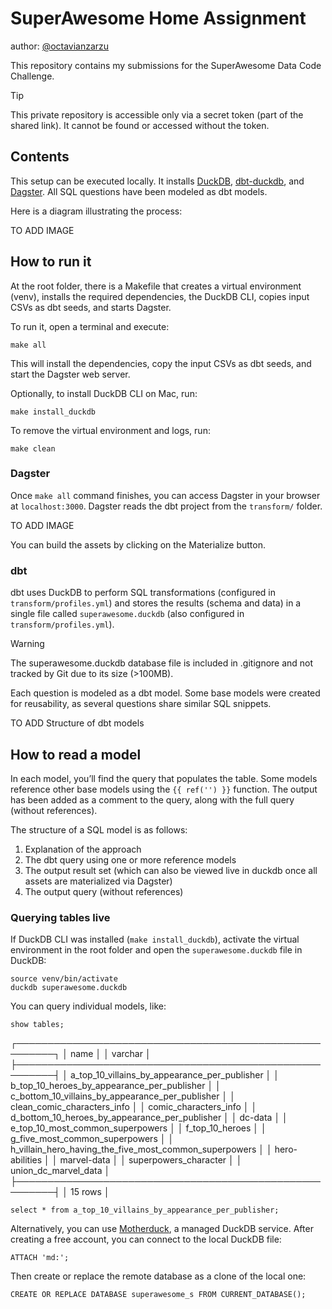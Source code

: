 # SuperAwesome Home Assignment
author: [@octavianzarzu](https://www.linkedin.com/in/octavianz/)

This repository contains my submissions for the SuperAwesome Data Code Challenge.

> [!TIP]
> This private repository is accessible only via a secret token (part of the shared link). It cannot be found or accessed without the token.

## Contents

This setup can be executed locally. It installs [DuckDB](https://duckdb.org/), [dbt-duckdb](https://github.com/duckdb/dbt-duckdb), and [Dagster](https://dagster.io/). All SQL questions have been modeled as dbt models.

Here is a diagram illustrating the process:

TO ADD IMAGE

## How to run it

At the root folder, there is a Makefile that creates a virtual environment (venv), installs the required dependencies, the DuckDB CLI, copies input CSVs as dbt seeds, and starts Dagster.

To run it, open a terminal and execute:

```
make all
```

This will install the dependencies, copy the input CSVs as dbt seeds, and start the Dagster web server.

Optionally, to install DuckDB CLI on Mac, run:

```
make install_duckdb
```

To remove the virtual environment and logs, run:

```
make clean
```

### Dagster

Once `make all` command finishes, you can access Dagster in your browser at `localhost:3000`. Dagster reads the dbt project from the `transform/` folder.

TO ADD IMAGE

You can build the assets by clicking on the Materialize button.

### dbt 

dbt uses DuckDB to perform SQL transformations (configured in `transform/profiles.yml`) and stores the results (schema and data) in a single file called `superawesome.duckdb` (also configured in `transform/profiles.yml`).

> [!WARNING]
> The superawesome.duckdb database file is included in .gitignore and not tracked by Git due to its size (>100MB).

Each question is modeled as a dbt model. Some base models were created for reusability, as several questions share similar SQL snippets.

TO ADD Structure of dbt models 


## How to read a model

In each model, you’ll find the query that populates the table. Some models reference other base models using the `{{ ref('') }}` function. The output has been added as a comment to the query, along with the full query (without references).

The structure of a SQL model is as follows:

1.	Explanation of the approach
2.	The dbt query using one or more reference models
3.	The output result set (which can also be viewed live in duckdb once all assets are materialized via Dagster)
4.	The output query (without references)

### Querying tables live 

If DuckDB CLI was installed (`make install_duckdb`), activate the virtual environment in the root folder and open the `superawesome.duckdb` file in DuckDB:

```
source venv/bin/activate
duckdb superawesome.duckdb
```

You can query individual models, like:

```
show tables;
```

┌────────────────────────────────────────────────────────┐
│                          name                          │
│                        varchar                         │
├────────────────────────────────────────────────────────┤
│ a_top_10_villains_by_appearance_per_publisher          │
│ b_top_10_heroes_by_appearance_per_publisher            │
│ c_bottom_10_villains_by_appearance_per_publisher       │
│ clean_comic_characters_info                            │
│ comic_characters_info                                  │
│ d_bottom_10_heroes_by_appearance_per_publisher         │
│ dc-data                                                │
│ e_top_10_most_common_superpowers                       │
│ f_top_10_heroes                                        │
│ g_five_most_common_superpowers                         │
│ h_villain_hero_having_the_five_most_common_superpowers │
│ hero-abilities                                         │
│ marvel-data                                            │
│ superpowers_character                                  │
│ union_dc_marvel_data                                   │
├────────────────────────────────────────────────────────┤
│                        15 rows                         │

```
select * from a_top_10_villains_by_appearance_per_publisher;
```

Alternatively, you can use [Motherduck](https://motherduck.com/), a managed DuckDB service. After creating a free account, you can connect to the local DuckDB file:

```
ATTACH 'md:';
```

Then create or replace the remote database as a clone of the local one:

```
CREATE OR REPLACE DATABASE superawesome_s FROM CURRENT_DATABASE();
```




